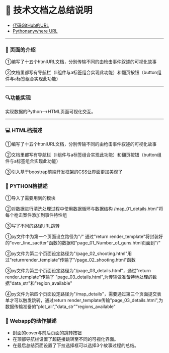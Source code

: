 # 📣 技术文档之总结说明
* [代码GitHub的URL](https://github.com/He1mo/Gunattack)
* [Pythonanywhere URL](http://forgunsmatter.pythonanywhere.com/)

***
###  🤏 页面的介绍
①编写了十五个htmlURL文档，分别传输不同的由枪击事件叙述的可视化故事

②文档里都写有导航栏（li组件与a标签组合实现此功能）和翻页按钮（button组件与a标签组合实现此功能）

***
### 🔍功能实现
实现数据的Python——>HTML页面可视化交互。

*** 

### 💻 HTML档描述
①编写了十五个htmlURL文档，分别传输不同的由枪击事件叙述的可视化故事

②文档里都写有导航栏（li组件与a标签组合实现此功能）和翻页按钮（button组件与a标签组合实现此功能）

③引入基于boostrap前端开发框架的CSS让界面更加美观了
### 🔌 PYTHON档描述
①导入了需要用到的模块

②对数据进行清洗处理过程中使用数据循环与数据结构
/map_01_details.html"将每个枪击案件添加到事件特性组

③写了不同的路径URL跳转

①py文件中为第一个页面设立路径为"/"
   通过"return render_template"将封装好的"over_line_sactter"函数的数据和"page_01_Number_of_guns.html页面到"/"

②py文件为第二个页面设定路径为"/page_02_shooting.html"用过"returnrender_template"传输了"/page_02_shooting.html"函数

③py文件为第三个页面设定路径为"/page_03_details.html"，通过"return render_template"传输了
  "page_03_details.html",为传输做准备特地处理的数据"data_str"和"region_available"

④py文件为第四个页面设定路径为"/map_details"，需要通过第三个页面提交表单才可以触发跳转，通过return render_template传输"page_03_details.html",为数据传输准备的"plot_all","data_str""regions_available"

### 🎥 Webapp的动作描述
   * 封面的cover与前后页面的跳转按钮
   * 在顶部导航栏设置了超链接跳转至不同的可视化界面。
   * 在最后总结页面设置了下拉选择框可以选择3个故事过程的总结。


